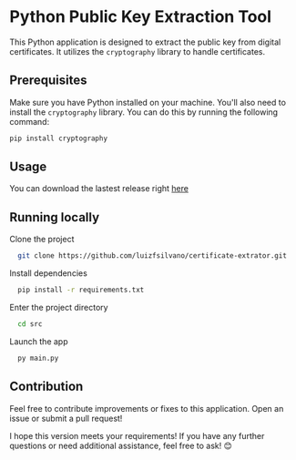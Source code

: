 
# Python Public Key Extraction Tool

This Python application is designed to extract the public key from digital certificates. It utilizes the `cryptography` library to handle certificates.

## Prerequisites

Make sure you have Python installed on your machine. You'll also need to install the `cryptography` library. You can do this by running the following command:

```bash
pip install cryptography
```


## Usage

 You can download the lastest release right [here](https://github.com/luizfsilvano/certificate-extractor/releases/tag/v2.0.0-release)


## Running locally

Clone the project

```bash
  git clone https://github.com/luizfsilvano/certificate-extrator.git
```

Install dependencies

```bash
  pip install -r requirements.txt
```

Enter the project directory

```bash
  cd src
```

Launch the app

```bash
  py main.py
```


## Contribution

Feel free to contribute improvements or fixes to this application. Open an issue or submit a pull request!

I hope this version meets your requirements! If you have any further questions or need additional assistance, feel free to ask! 😊
